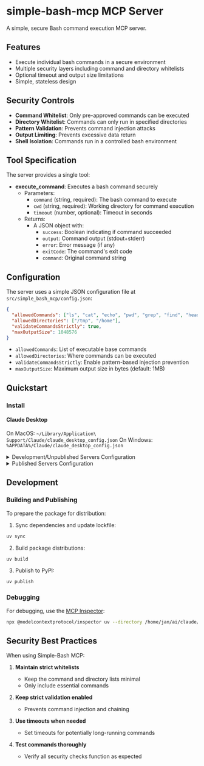# simple-bash-mcp MCP Server

A simple, secure Bash command execution MCP server.

## Features

- Execute individual bash commands in a secure environment
- Multiple security layers including command and directory whitelists
- Optional timeout and output size limitations
- Simple, stateless design

## Security Controls

- **Command Whitelist**: Only pre-approved commands can be executed
- **Directory Whitelist**: Commands can only run in specified directories
- **Pattern Validation**: Prevents command injection attacks
- **Output Limiting**: Prevents excessive data return
- **Shell Isolation**: Commands run in a controlled bash environment

## Tool Specification

The server provides a single tool:

- **execute_command**: Executes a bash command securely
  - Parameters:
    - `command` (string, required): The bash command to execute
    - `cwd` (string, required): Working directory for command execution
    - `timeout` (number, optional): Timeout in seconds
  - Returns:
    - A JSON object with:
      - `success`: Boolean indicating if command succeeded
      - `output`: Command output (stdout+stderr)
      - `error`: Error message (if any)
      - `exitCode`: The command's exit code
      - `command`: Original command string

## Configuration

The server uses a simple JSON configuration file at `src/simple_bash_mcp/config.json`:

```json
{
  "allowedCommands": ["ls", "cat", "echo", "pwd", "grep", "find", "head", "tail", "wc"],
  "allowedDirectories": ["/tmp", "/home"],
  "validateCommandsStrictly": true,
  "maxOutputSize": 1048576
}
```

- `allowedCommands`: List of executable base commands
- `allowedDirectories`: Where commands can be executed
- `validateCommandsStrictly`: Enable pattern-based injection prevention
- `maxOutputSize`: Maximum output size in bytes (default: 1MB)

## Quickstart

### Install

#### Claude Desktop

On MacOS: `~/Library/Application\ Support/Claude/claude_desktop_config.json`
On Windows: `%APPDATA%/Claude/claude_desktop_config.json`

<details>
  <summary>Development/Unpublished Servers Configuration</summary>
  
  ```json
  "mcpServers": {
    "simple-bash-mcp": {
      "command": "uv",
      "args": [
        "--directory",
        "/home/jan/ai/claude/claude_fs/simple-bash-mcp",
        "run",
        "simple-bash-mcp"
      ]
    }
  }
  ```
</details>

<details>
  <summary>Published Servers Configuration</summary>
  
  ```json
  "mcpServers": {
    "simple-bash-mcp": {
      "command": "uvx",
      "args": [
        "simple-bash-mcp"
      ]
    }
  }
  ```
</details>

## Development

### Building and Publishing

To prepare the package for distribution:

1. Sync dependencies and update lockfile:
```bash
uv sync
```

2. Build package distributions:
```bash
uv build
```

3. Publish to PyPI:
```bash
uv publish
```

### Debugging

For debugging, use the [MCP Inspector](https://github.com/modelcontextprotocol/inspector):

```bash
npx @modelcontextprotocol/inspector uv --directory /home/jan/ai/claude/claude_fs/simple-bash-mcp run simple-bash-mcp
```

## Security Best Practices

When using Simple-Bash MCP:

1. **Maintain strict whitelists**
   - Keep the command and directory lists minimal
   - Only include essential commands

2. **Keep strict validation enabled**
   - Prevents command injection and chaining

3. **Use timeouts when needed**
   - Set timeouts for potentially long-running commands

4. **Test commands thoroughly**
   - Verify all security checks function as expected

